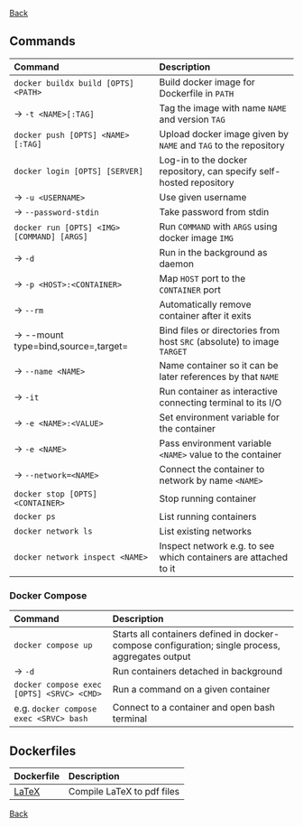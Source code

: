 [Back](../../README.md)

## Commands

| Command                                           | Description                                                            |
|:--------------------------------------------------|:-----------------------------------------------------------------------|
| `docker buildx build [OPTS] <PATH>`               | Build docker image for Dockerfile in `PATH`                            |
| -> `-t <NAME>[:TAG]`                              | Tag the image with name `NAME` and version `TAG`                       |
| `docker push [OPTS] <NAME>[:TAG]`                 | Upload docker image given by `NAME` and `TAG` to the repository        |
| `docker login [OPTS] [SERVER]`                    | Log-in to the docker repository, can specify self-hosted repository    |
| -> `-u <USERNAME>`                                | Use given username                                                     |
| -> `--password-stdin`                             | Take password from stdin                                               |
| `docker run [OPTS] <IMG> [COMMAND] [ARGS]`        | Run `COMMAND` with `ARGS` using docker image `IMG`                     |
| -> `-d`                                           | Run in the background as daemon                                        |
| -> `-p <HOST>:<CONTAINER>`                        | Map `HOST` port to the `CONTAINER` port                                |
| -> `--rm`                                         | Automatically remove container after it exits                          |
| -> --mount type=bind,source=<SRC>,target=<TARGET> | Bind files or directories from host `SRC` (absolute) to image `TARGET` |
| -> `--name <NAME>`                                | Name container so it can be later references by that `NAME`            |
| -> `-it`                                          | Run container as interactive connecting terminal to its I/O            |
| -> `-e <NAME>:<VALUE>`                            | Set environment variable for the container                             |
| -> `-e <NAME>`                                    | Pass environment variable `<NAME>` value to the container              |
| -> `--network=<NAME>`                             | Connect the container to network by name `<NAME>`                      |
| `docker stop [OPTS] <CONTAINER>`                  | Stop running container                                                 |
| `docker ps`                                       | List running containers                                                |
| `docker network ls`                               | List existing networks                                                 |
| `docker network inspect <NAME>`                   | Inspect network e.g. to see which containers are attached to it        |

### Docker Compose

| Command                                   | Description                                                                                      |
|:------------------------------------------|:-------------------------------------------------------------------------------------------------|
| `docker compose up`                       | Starts all containers defined in docker-compose configuration; single process, aggregates output |
| -> `-d`                                   | Run containers detached in background                                                            |
| `docker compose exec [OPTS] <SRVC> <CMD>` | Run a command on a given container                                                               |
| e.g. `docker compose exec <SRVC> bash`    | Connect to a container and open bash terminal                                                    |

## Dockerfiles

| Dockerfile          | Description                |
|:--------------------|:---------------------------|
| [LaTeX](./latex.md) | Compile LaTeX to pdf files |

[Back](../../README.md)
